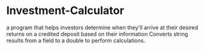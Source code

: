 # Investment-Calculator
a program that helps investors determine when they'll arrive at their desired returns on a credited deposit based on their information
Converts  string results from a field to a double to perform calculations.

